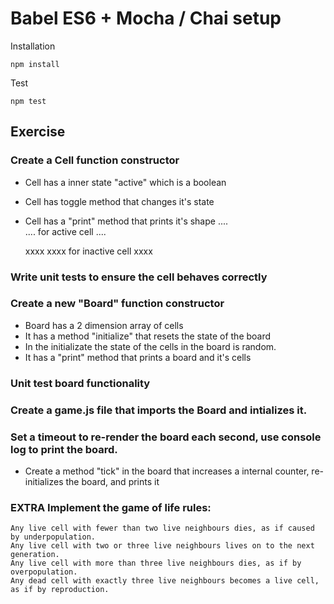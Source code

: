 # Babel ES6 + Mocha / Chai setup

Installation

```
npm install 
```

Test

```
npm test
```

## Exercise

### Create a Cell function constructor
  - Cell has a inner state "active" which is a boolean
  - Cell has toggle method that changes it's state
  - Cell has a "print" method that prints it's shape
      ....                   
      ....  for active cell 
      ....

      xxxx
      xxxx  for inactive cell
      xxxx 

### Write unit tests to ensure the cell behaves correctly

### Create a new "Board" function constructor
  - Board has a 2 dimension array of cells
  - It has a method "initialize" that resets the state of the board
  - In the initializate the state of the cells in the board is random.
  - It has a "print" method that prints a board and it's cells

### Unit test board functionality

### Create a game.js file that imports the Board and intializes it.

### Set a timeout to re-render the board each second, use console log to print the board.
  - Create a method "tick" in the board that increases a internal counter, re-initializes the board, and prints it

### EXTRA Implement the game of life rules:
    Any live cell with fewer than two live neighbours dies, as if caused by underpopulation.
    Any live cell with two or three live neighbours lives on to the next generation.
    Any live cell with more than three live neighbours dies, as if by overpopulation.
    Any dead cell with exactly three live neighbours becomes a live cell, as if by reproduction.
